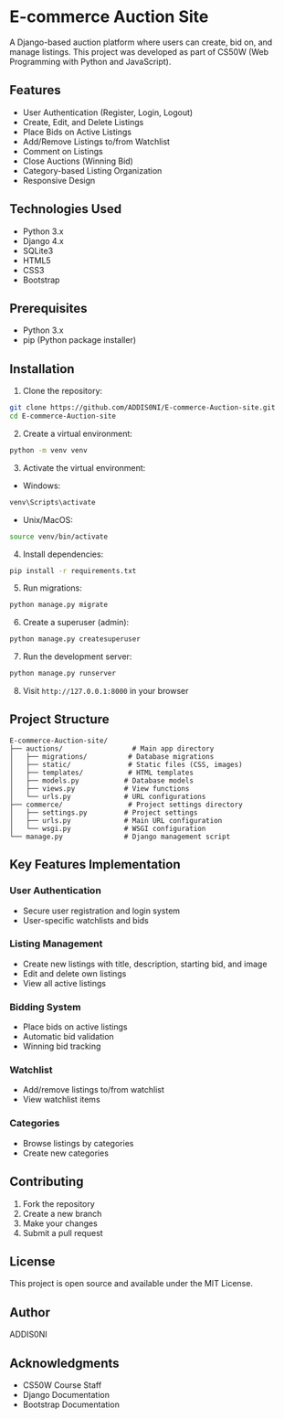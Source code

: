 # E-commerce Auction Site

A Django-based auction platform where users can create, bid on, and manage listings. This project was developed as part of CS50W (Web Programming with Python and JavaScript).

## Features

- User Authentication (Register, Login, Logout)
- Create, Edit, and Delete Listings
- Place Bids on Active Listings
- Add/Remove Listings to/from Watchlist
- Comment on Listings
- Close Auctions (Winning Bid)
- Category-based Listing Organization
- Responsive Design

## Technologies Used

- Python 3.x
- Django 4.x
- SQLite3
- HTML5
- CSS3
- Bootstrap

## Prerequisites

- Python 3.x
- pip (Python package installer)

## Installation

1. Clone the repository:
```bash
git clone https://github.com/ADDIS0NI/E-commerce-Auction-site.git
cd E-commerce-Auction-site
```

2. Create a virtual environment:
```bash
python -m venv venv
```

3. Activate the virtual environment:
- Windows:
```bash
venv\Scripts\activate
```
- Unix/MacOS:
```bash
source venv/bin/activate
```

4. Install dependencies:
```bash
pip install -r requirements.txt
```

5. Run migrations:
```bash
python manage.py migrate
```

6. Create a superuser (admin):
```bash
python manage.py createsuperuser
```

7. Run the development server:
```bash
python manage.py runserver
```

8. Visit `http://127.0.0.1:8000` in your browser

## Project Structure

```
E-commerce-Auction-site/
├── auctions/                 # Main app directory
│   ├── migrations/          # Database migrations
│   ├── static/              # Static files (CSS, images)
│   ├── templates/           # HTML templates
│   ├── models.py           # Database models
│   ├── views.py            # View functions
│   └── urls.py             # URL configurations
├── commerce/                # Project settings directory
│   ├── settings.py         # Project settings
│   ├── urls.py             # Main URL configuration
│   └── wsgi.py             # WSGI configuration
└── manage.py               # Django management script
```

## Key Features Implementation

### User Authentication
- Secure user registration and login system
- User-specific watchlists and bids

### Listing Management
- Create new listings with title, description, starting bid, and image
- Edit and delete own listings
- View all active listings

### Bidding System
- Place bids on active listings
- Automatic bid validation
- Winning bid tracking

### Watchlist
- Add/remove listings to/from watchlist
- View watchlist items

### Categories
- Browse listings by categories
- Create new categories

## Contributing

1. Fork the repository
2. Create a new branch
3. Make your changes
4. Submit a pull request

## License

This project is open source and available under the MIT License.

## Author

ADDIS0NI

## Acknowledgments

- CS50W Course Staff
- Django Documentation
- Bootstrap Documentation 
